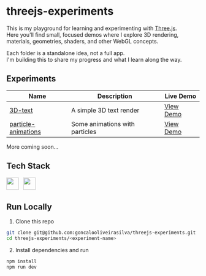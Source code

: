 # threejs-experiments

This is my playground for learning and experimenting with [Three.js](https://threejs.org/).  
Here you'll find small, focused demos where I explore 3D rendering, materials, geometries, shaders, and other WebGL concepts.

Each folder is a standalone idea, not a full app.  
I'm building this to share my progress and what I learn along the way.

## Experiments
| Name | Description | Live Demo |
| ---- | ----------- | --------- |
| [3D-text](./experiments/text-animation/) | A simple 3D text render | [View Demo](https://threejs-experiments-eight.vercel.app/) |
| [particle-animations](./experiments/particle-animations/) | Some animations with particles | [View Demo]() |

More coming soon...

## Tech Stack
<div>
  <img height="32" width="32" src="https://cdn.simpleicons.org/javascript/F7DF1E" />
  &nbsp;
  <img height="32" width="32" src="https://cdn.simpleicons.org/threedotjs/black/white" />
</div>


## Run Locally
1. Clone this repo
```bash
git clone git@github.com:goncalooliveirasilva/threejs-experiments.git
cd threejs-experiments/<experiment-name>
```
2. Install dependencies and run
```bash
npm install
npm run dev
```
